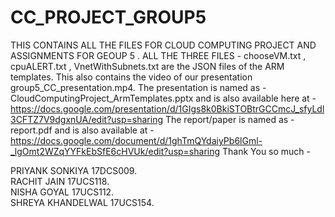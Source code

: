 # CC_PROJECT_GROUP5
THIS CONTAINS ALL THE FILES FOR CLOUD COMPUTING PROJECT AND ASSIGNMENTS FOR GEOUP 5 . 
ALL THE THREE FILES - chooseVM.txt , cpuALERT.txt , VnetWithSubnets.txt are the JSON files of the ARM templates. 
This also contains the video of our presentation group5_CC_presentation.mp4.
The presentation is named as - CloudComputingProject_ArmTemplates.pptx and is also available here at - https://docs.google.com/presentation/d/1GIgs8k0BkiSTOBtrGCCmcJ_sfyLdl3CFTZ7V9dgxnUA/edit?usp=sharing
The report/paper is named as - report.pdf and is also available at - https://docs.google.com/document/d/1ghTmQYdaiyPb6lGml-_lgOmt2WZqYYFkEbSfE6cHVUk/edit?usp=sharing
Thank You so much - <br />


PRIYANK SONKIYA 17DCS009.<br />
RACHIT JAIN 17UCS118.<br />
NISHA GOYAL 17UCS112.<br />
SHREYA KHANDELWAL 17UCS154.<br />
